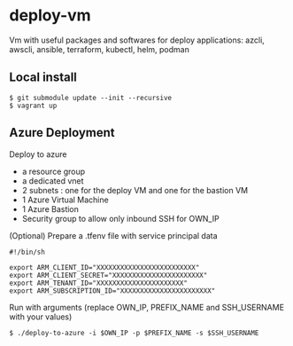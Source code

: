 # deploy-vm

Vm with useful packages and softwares for deploy applications: azcli, awscli, ansible, terraform, kubectl, helm, podman

## Local install

```
$ git submodule update --init --recursive
$ vagrant up
```

## Azure Deployment

Deploy to azure
- a resource group
- a dedicated vnet
- 2 subnets : one for the deploy VM and one for the bastion VM
- 1 Azure Virtual Machine
- 1 Azure Bastion
- Security group to allow only inbound SSH for OWN_IP

(Optional) Prepare a .tfenv file with service principal data
```
#!/bin/sh

export ARM_CLIENT_ID="XXXXXXXXXXXXXXXXXXXXXXXXX"
export ARM_CLIENT_SECRET="XXXXXXXXXXXXXXXXXXXXXXX"
export ARM_TENANT_ID="XXXXXXXXXXXXXXXXXXXXXX"
export ARM_SUBSCRIPTION_ID="XXXXXXXXXXXXXXXXXXXXXXX"
```

Run with arguments (replace OWN_IP, PREFIX_NAME and SSH_USERNAME with your values)
```
$ ./deploy-to-azure -i $OWN_IP -p $PREFIX_NAME -s $SSH_USERNAME
```
